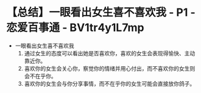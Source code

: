 # 【总结】一眼看出女生喜不喜欢我 - P1 - 恋爱百事通 - BV1tr4y1L7mp

-   一眼看出女生喜不喜欢我
    1.  通过女生的态度可以看出她是否喜欢你，喜欢的女生会表现得愉快、主动靠近你。
    2.  喜欢你的女生会关心你，察觉你的情绪并用心付出，而不喜欢你的女生则会不在乎你。
    3.  喜欢你的女生会与你分享事情，而不在乎你的女生可能会直接放你鸽子。